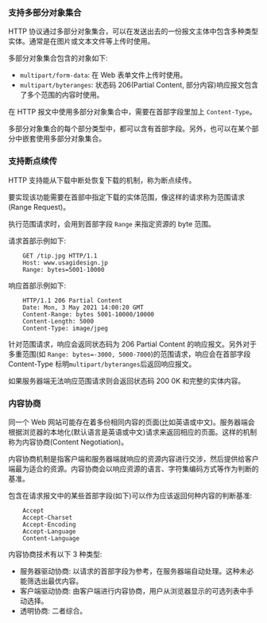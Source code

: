 
### 支持多部分对象集合

HTTP 协议通过多部分对象集合，可以在发送出去的一份报文主体中包含多种类型实体。通常是在图片或文本文件等上传时使用。

多部分对象集合包含的对象如下:
* `multipart/form-data`: 在 Web 表单文件上传时使用。
* `multipart/byteranges`: 状态码 206(Partial Content, 部分内容)响应报文包含了多个范围的内容时使用。

在 HTTP 报文中使用多部分对象集合中，需要在首部字段里加上 `Content-Type`。

多部分对象集合的每个部分类型中，都可以含有首部字段。另外，也可以在某个部分中嵌套使用多部分对象集合。


### 支持断点续传

HTTP 支持能从下载中断处恢复下载的机制，称为断点续传。

要实现该功能需要在首部中指定下载的实体范围，像这样的请求称为范围请求(Range Request)。

执行范围请求时，会用到首部字段 `Range` 来指定资源的 byte 范围。

请求首部示例如下:
```shell
    GET /tip.jpg HTTP/1.1
    Host: www.usagidesign.jp
    Range: bytes=5001-10000
```

响应首部示例如下:
```shell
    HTTP/1.1 206 Partial Content
    Date: Mon, 3 May 2021 14:00:20 GMT
    Content-Range: bytes 5001-10000/10000
    Content-Length: 5000
    Content-Type: image/jpeg
```

针对范围请求，响应会返同状态码为 206 Partial Content 的响应报文。另外对于多重范围(如 `Range: bytes=-3000, 5000-7000`)的范围请求，响应会在首部字段 Content-Type 标明`multipart/byteranges`后返回响应报文。

如果服务器端无法响应范围请求则会返回状态码 200 0K 和完整的实体内容。


### 内容协商

同一个 Web 网站可能存在着多份相同内容的页面(比如英语或中文)。服务器端会根据浏览器的本地化(默认语言是英语或中文)请求来返回相应的页面。这样的机制称为内容协商(Content Negotiation)。

内容协商机制是指客户端和服务器端就响应的资源内容进行交涉，然后提供给客户端最为适合的资源。内容协商会以响应资源的语言、字符集编码方式等作为判断的基准。

包含在请求报文中的某些首部字段(如下)可以作为应该返回何种内容的判断基准:
```shell
    Accept
    Accept-Charset
    Accept-Encoding
    Accept-Language
    Content-Language
```

内容协商技术有以下 3 种类型:
* 服务器驱动协商: 以请求的首部字段为参考，在服务器端自动处理。这种未必能筛选出最优内容。
* 客户端驱动协商: 由客户端进行内容协商，用户从浏览器显示的可选列表中手动选择。
* 透明协商: 二者综合。

